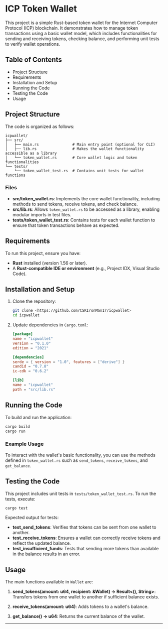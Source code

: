 # ICP Token Wallet

This project is a simple Rust-based token wallet for the Internet Computer Protocol (ICP) blockchain. It demonstrates how to manage token transactions using a basic wallet model, which includes functionalities for sending and receiving tokens, checking balance, and performing unit tests to verify wallet operations.

## Table of Contents

- Project Structure
- Requirements
- Installation and Setup
- Running the Code
- Testing the Code
- Usage

## Project Structure

The code is organized as follows:

```
icpwallet/
├── src/
│   ├── main.rs               # Main entry point (optional for CLI)
│   ├── lib.rs                # Makes the wallet functionality accessible as a library
│   └── token_wallet.rs       # Core wallet logic and token functionalities
└── tests/
    └── token_wallet_test.rs  # Contains unit tests for wallet functions
```

### Files

- **src/token_wallet.rs**: Implements the core wallet functionality, including methods to send tokens, receive tokens, and check balance.
- **src/lib.rs**: Allows `token_wallet.rs` to be accessed as a library, enabling modular imports in test files.
- **tests/token_wallet_test.rs**: Contains tests for each wallet function to ensure that token transactions behave as expected.

## Requirements

To run this project, ensure you have:

- **Rust** installed (version 1.56 or later).
- A **Rust-compatible IDE or environment** (e.g., Project IDX, Visual Studio Code).

## Installation and Setup

1. Clone the repository:

   ```bash
   git clone <https://github.com/CSKIronMan17/icpwallet>
   cd icpwallet
   ```

2. Update dependencies in `Cargo.toml`:

   ```toml
   [package]
   name = "icpwallet"
   version = "0.1.0"
   edition = "2021"

   [dependencies]
   serde = { version = "1.0", features = ["derive"] }
   candid = "0.7.8"
   ic-cdk = "0.6.2"

   [lib]
   name = "icpwallet"
   path = "src/lib.rs"
   ```

## Running the Code

To build and run the application:

```bash
cargo build
cargo run
```

### Example Usage

To interact with the wallet's basic functionality, you can use the methods defined in `token_wallet.rs` such as `send_tokens`, `receive_tokens`, and `get_balance`.

## Testing the Code

This project includes unit tests in `tests/token_wallet_test.rs`. To run the tests, execute:

```bash
cargo test
```

Expected output for tests:

- **test_send_tokens**: Verifies that tokens can be sent from one wallet to another.
- **test_receive_tokens**: Ensures a wallet can correctly receive tokens and reflect the updated balance.
- **test_insufficient_funds**: Tests that sending more tokens than available in the balance results in an error.

## Usage

The main functions available in `Wallet` are:

1. **send_tokens(amount: u64, recipient: &Wallet) -> Result<(), String>**: Transfers tokens from one wallet to another if sufficient balance exists.

2. **receive_tokens(amount: u64)**: Adds tokens to a wallet's balance.

3. **get_balance() -> u64**: Returns the current balance of the wallet.

---
